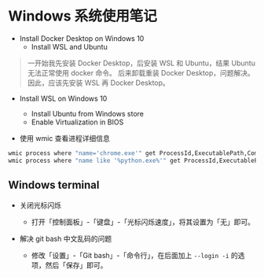# Windows 系统使用笔记

- Install Docker Desktop on Windows 10
  - Install WSL and Ubuntu

> 一开始我先安装 Docker Desktop，后安装 WSL 和 Ubuntu，结果 Ubuntu 无法正常使用 docker 命令。
> 后来卸载重装 Docker Desktop，问题解决。因此，应该先安装 WSL 再 Docker Desktop。

- Install WSL on Windows 10
  - Install Ubuntu from Windows store
  - Enable Virtualization in BIOS

- 使用 wmic 查看进程详细信息

```sh
wmic process where "name='chrome.exe'" get ProcessId,ExecutablePath,CommandLine
wmic process where "name like '%python.exe%'" get ProcessId,ExecutablePath,CommandLine
```

## Windows terminal

- 关闭光标闪烁
  - 打开「控制面板」-「键盘」-「光标闪烁速度」，将其设置为「无」即可。

- 解决 git bash 中文乱码的问题
  - 修改「设置」-「Git bash」-「命令行」，在后面加上 `--login -i` 的选项，然后「保存」即可。

